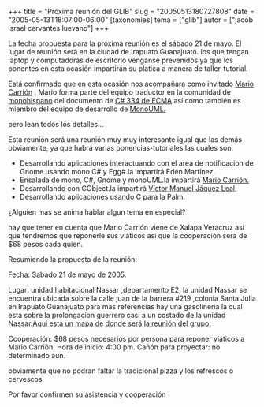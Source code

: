 +++
title = "Próxima reunión del GLIB"
slug = "20050513180727808"
date = "2005-05-13T18:07:00-06:00"
[taxonomies]
tema = ["glib"]
autor = ["jacob israel cervantes luevano"]
+++

La fecha propuesta para la próxima reunión es el sábado 21 de mayo. El
lugar de reunión será en la ciudad de Irapuato Guanajuato.
los que tengan laptop y computadoras de escritorio vénganse prevenidos
ya que los ponentes en esta ocasión impartirán su platica a manera de
taller-tutorial.

Está confirmado que en esta ocasión nos acompañara como invitado [Mario
Carrión](http://marioc.blogspot.com/) , Mario forma parte del equipo
traductor en la comunidad de [monohispano](http://www.monohispano.org/)
del documento de [C# 334 de
ECMA](http://www.ecma-international.org/publications/standards/Ecma-334.htm)
así como también es miembro del equipo de desarrollo de
[MonoUML.](http://www.monouml.org/)

pero lean todos los detalles...

<!-- more -->
Esta reunión será una reunión muy muy interesante igual que las demás
obviamente, ya que habrá varias ponencias-tutoriales las cuales son:

-   Desarrollando aplicaciones interactuando con el area de notificacion
    de Gnome usando mono C# y Egg#.la impartirá Edén Martínez.
-   Ensalada de mono, C#, Gnome y monoUML.la impartirá [Mario
    Carrión.](http://marioc.blogspot.com/)
-   Desarrollando con GObject.la impartirá [Víctor Manuel Jáquez
    Leal.](http://www.ceyusa.com)
-   Desarrollando aplicaciones usando C para la Palm.

¿Alguien mas se anima hablar algun tema en especial?

hay que tener en cuenta que Mario Carrión viene de Xalapa Veracruz así
que tendremos que reponerle sus viáticos asi que la cooperación sera de
$68 pesos cada quien.

Resumiendo la propuesta de la reunión:

Fecha: Sabado 21 de mayo de 2005.

Lugar: unidad habitacional Nassar ,departamento E2, la unidad Nassar se
encuentra ubicada sobre la calle juan de la barrera #219 ,colonia Santa
Julia en Irapuato,Guanajuato para mas referencias hay una gasolineria la
cual esta sobre la prolongacion guerrero casi a un costado de la unidad
Nassar.[Aqui esta un mapa de donde será la reunión del
grupo.](http://monoeduc.org/jacob/imgs/mapaglib.jpg)

Cooperación: $68 pesos necesarios por persona para reponer viáticos a
Mario Carrión.
Hora de inicio: 4:00 pm.
Cañón para proyectar: no determinado aun.

obviamente que no podran faltar la tradicional pizza y los refrescos o
cervescos.

Por favor confirmen su asistencia y cooperación
